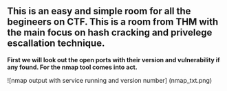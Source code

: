 ## This is an easy and simple room for all the begineers on CTF. This is a room from THM with the main focus on hash cracking and privelege escallation technique.

**First we will look out the open ports with their version and vulnerability if any found. For the nmap tool comes into act.**

![nmap output with service running and version number] (nmap_txt.png)

